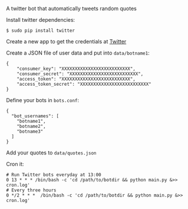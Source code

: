 A twitter bot that automatically tweets random quotes

Install twitter dependencies:

    $ sudo pip install twitter

Create a new app to get the credentials at [Twitter](https://apps.twitter.com/)

Create a JSON file of user data and put into `data/botname1`:

    {
        "consumer_key": "XXXXXXXXXXXXXXXXXXXXXXXXXX",
        "consumer_secret": "XXXXXXXXXXXXXXXXXXXXXXXXXX",
        "access_token": "XXXXXXXXXXXXXXXXXXXXXXXXXX",
        "access_token_secret": "XXXXXXXXXXXXXXXXXXXXXXXXXX"
    }

Define your bots in `bots.conf`:

    {
      "bot_usernames": [
        "botname1",
        "botname2",
        "botname3"
      ]
    }

Add your quotes to `data/quotes.json`

Cron it:

    # Run Twitter bots everyday at 13:00
    0 13 * * * /bin/bash -c 'cd /path/to/botdir && python main.py &>> cron.log'
    # Every three hours
    0 */2 * * *  /bin/bash -c 'cd /path/to/botdir && python main.py &>> cron.log'
